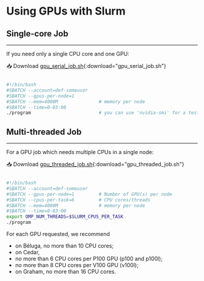 # **Using GPUs with Slurm**

## **Single-core Job**
<div style="border-bottom: 1px solid black; width: 100%; margin: 2px auto;"></div>

If you need only a single CPU core and one GPU:

📥 Download [gpu_serial_job.sh](files/gpu_serial_job.sh){:download="gpu_serial_job.sh"}

```sh title="gpu_serial_job.sh"

#!/bin/bash
#SBATCH --account=def-someuser
#SBATCH --gpus-per-node=1
#SBATCH --mem=4000M               # memory per node
#SBATCH --time=0-03:00
./program                         # you can use 'nvidia-smi' for a test

```

## **Multi-threaded Job**
<div style="border-bottom: 1px solid black; width: 100%; margin: 2px auto;"></div>

For a GPU job which needs multiple CPUs in a single node:

📥 Download [gpu_threaded_job.sh](files/gpu_threaded_job.sh){:download="gpu_threaded_job.sh"}

```sh title="gpu_threaded_job.sh"

#!/bin/bash
#SBATCH --account=def-someuser
#SBATCH --gpus-per-node=1         # Number of GPU(s) per node
#SBATCH --cpus-per-task=6         # CPU cores/threads
#SBATCH --mem=4000M               # memory per node
#SBATCH --time=0-03:00
export OMP_NUM_THREADS=$SLURM_CPUS_PER_TASK
./program

```

For each GPU requested, we recommend

* on Béluga, no more than 10 CPU cores;
* on Cedar,
* no more than 6 CPU cores per P100 GPU (p100 and p100l);
* no more than 8 CPU cores per V100 GPU (v100l);
* on Graham, no more than 16 CPU cores.
